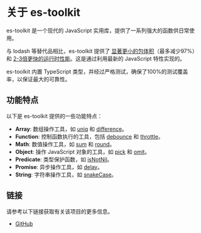 # 关于 es-toolkit

es-toolkit 是一个现代的 JavaScript 实用库，提供了一系列强大的函数供日常使用。

与 lodash 等替代品相比，es-toolkit 提供了 [显著更小的包体积](./bundle-size.md)（最多减少97%）和 [2-3倍更快的运行时性能](./performance.md)。这是通过利用最新的 JavaScript 特性实现的。

es-toolkit 内置 TypeScript 类型，并经过严格测试，确保了100%的测试覆盖率，以保证最大的可靠性。

## 功能特点

以下是 es-toolkit 提供的一些功能特点：

- **Array**: 数组操作工具，如 [uniq](./reference/array/uniq.md) 和 [difference](./reference/array/difference.md)。
- **Function**: 控制函数执行的工具，包括 [debounce](./reference/function/debounce.md) 和 [throttle](./reference/function/throttle.md)。
- **Math**: 数值操作工具，如 [sum](./reference/math/sum.md) 和 [round](./reference/math/round.md)。
- **Object**: 操作 JavaScript 对象的工具，如 [pick](./reference/object/pick.md) 和 [omit](./reference/object/omit.md)。
- **Predicate**: 类型保护函数，如 [isNotNil](./reference/predicate/isNotNil.md)。
- **Promise**: 异步操作工具，如 [delay](./reference/promise/delay.md)。
- **String**: 字符串操作工具，如 [snakeCase](./reference/string/snakeCase.md)。

## 链接

请参考以下链接获取有关该项目的更多信息。

- [GitHub](https://github.com/toss/es-toolkit)
